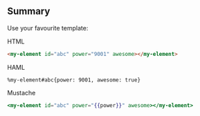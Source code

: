 ## Summary

Use your favourite template:

HTML
```html
<my-element id="abc" power="9001" awesome></my-element>
```

HAML
```haml
%my-element#abc{power: 9001, awesome: true}
```

Mustache
```mustache
<my-element id="abc" power="{{power}}" awesome></my-element>
```
